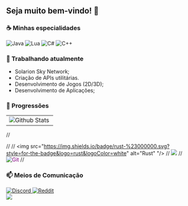 ## Seja muito bem-vindo! 👋

### ☕ Minhas especialidades

<div display="flex">
  <img src="https://img.shields.io/badge/java-%23ED8B00.svg?style=for-the-badge&logo=openjdk&logoColor=white" alt="Java"/>
  <img src="https://img.shields.io/badge/lua-%232C2D72.svg?style=for-the-badge&logo=lua&logoColor=white" alt="Lua"/>
  <img src="https://img.shields.io/badge/c%23-%23239120.svg?style=for-the-badge&logo=csharp&logoColor=white" alt="C#"/>
  <img src="https://img.shields.io/badge/c++-%23239120.svg?style=for-the-badge&logo=cplusplus&logoColor=white" alt="C++"/>
</div>

### 🧶 Trabalhando atualmente

<ul>
  <li>Solarion Sky Network;</li>
  <li>Criação de APIs utilitárias.</li>
  <li>Desenvolvimento de Jogos (2D/3D);</li>
  <li>Desenvolvimento de Aplicações;</li>
</ul>


### 🌱 Progressões

<table>
    <td>
      <img
        align="left"
        src="https://github-readme-stats.vercel.app/api/top-langs/?username=TioStitch&theme=dark&hide_border=false&include_all_commits=true&count_private=true&layout=compact"
        alt="Github Stats"
      />
    </td>
</table>

//<div display="flex">//
//  <img src="https://img.shields.io/badge/rust-%23000000.svg?style=for-the-badge&logo=rust&logoColor=white" alt="Rust" "/>
//  <img src="https://img.shields.io/badge/c-%2300599C.svg?style=for-the-badge&logo=c&logoColor=white" style="color: red;"/>
//  <img src="https://img.shields.io/badge/git-%23F05033.svg?style=for-the-badge&logo=git&logoColor=white" alt="Git" style="color: purple;"/>
//</div>

### 📫 Meios de Comunicação

<div display="flex">
  <a href="https://discord.gg/cAHKNykAuT">
    <img src="https://img.shields.io/badge/Discord-%235865F2.svg?style=for-the-badge&logo=discord&logoColor=white" alt="Discord"/>
  </a>
  <a href="https://www.reddit.com/user/TioStitch">
    <img src="https://img.shields.io/badge/Reddit-FF4500?style=for-the-badge&logo=reddit&logoColor=white" alt="Reddit"/>
  </a>
</div>


<img src="https://user-images.githubusercontent.com/74038190/241765440-80728820-e06b-4f96-9c9e-9df46f0cc0a5.gif"/>
